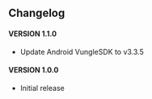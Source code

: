 ## Changelog

#### VERSION 1.1.0
* Update Android VungleSDK to v3.3.5

#### VERSION 1.0.0
* Initial release